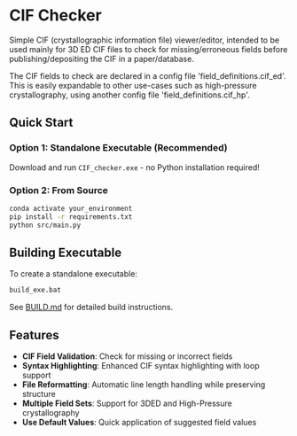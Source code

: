 # CIF Checker

Simple CIF (crystallographic information file) viewer/editor, intended to be used mainly for 3D ED CIF files to check for missing/erroneous fields before publishing/depositing the CIF in a paper/database.

The CIF fields to check are declared in a config file 'field_definitions.cif_ed'. This is easily expandable to other use-cases such as high-pressure crystallography, using another config file 'field_definitions.cif_hp'.

## Quick Start

### Option 1: Standalone Executable (Recommended)
Download and run `CIF_checker.exe` - no Python installation required!

### Option 2: From Source
```bash
conda activate your_environment
pip install -r requirements.txt
python src/main.py
```

## Building Executable

To create a standalone executable:
```bash
build_exe.bat
```

See [BUILD.md](BUILD.md) for detailed build instructions.

## Features

- **CIF Field Validation**: Check for missing or incorrect fields
- **Syntax Highlighting**: Enhanced CIF syntax highlighting with loop support
- **File Reformatting**: Automatic line length handling while preserving structure
- **Multiple Field Sets**: Support for 3DED and High-Pressure crystallography
- **Use Default Values**: Quick application of suggested field values

